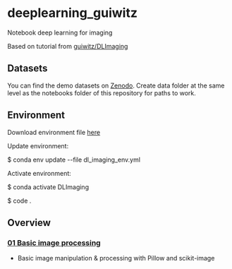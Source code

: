 # deeplearning_guiwitz
Notebook deep learning for imaging

Based on tutorial from [guiwitz/DLImaging](https://github.com/guiwitz/DLImaging)



## Datasets
You can find the demo datasets on [Zenodo](https://zenodo.org/record/4465181). Create data folder at the same level as the notebooks folder of this repository for paths to work.

## Environment

Download environment file [here](https://github.com/jazwilson/deeplearning_guiwitz/blob/main/dl_imaging_env.yml)

Update environment:

$ conda env update --file dl_imaging_env.yml

Activate environment: 

$ conda activate DLImaging

$ code .

## Overview

### **[01 Basic image processing](https://github.com/jazwilson/deeplearning_guiwitz/blob/main/notebooks/01_basic_imaging_processing.ipynb)**
- Basic image manipulation & processing with Pillow and scikit-image





